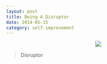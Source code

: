 ```yaml
---
layout: post
title: Being A Disruptor
date: 2014-05-15
category: self-improvement
---
```


<div style="text-align: center;">
<img src="{{site.img-url}}/Premkumar_Masilamani.jpg"/>
</div>

> Disruptor
